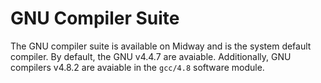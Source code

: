 # GNU Compiler Suite

The GNU compiler suite is available on Midway and is the system default compiler.  By default, the GNU v4.4.7 are avaiable.  Additionally, GNU compilers v4.8.2 are avaiable in the `gcc/4.8` software module.
